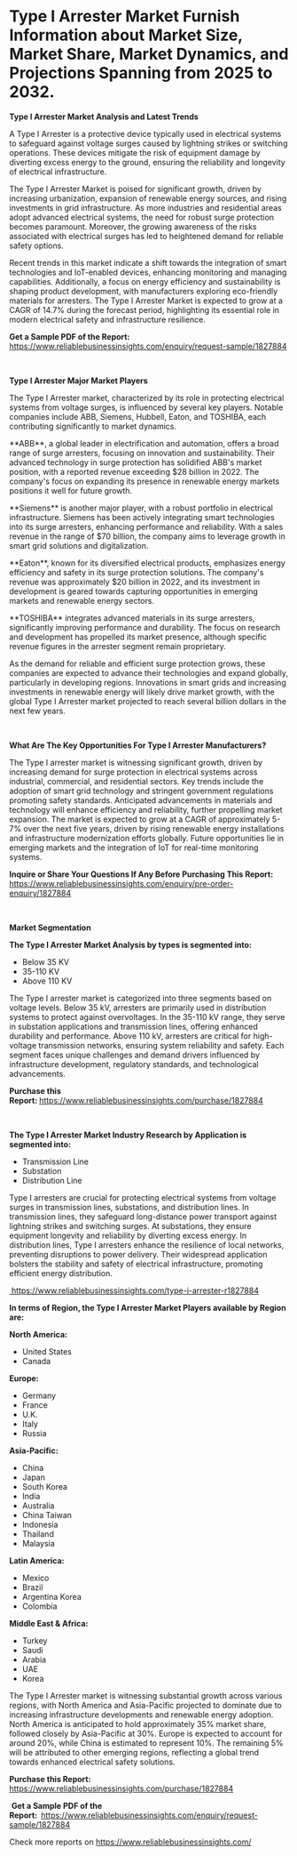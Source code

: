 <p><h1>Type I Arrester Market Furnish Information about Market Size, Market Share, Market Dynamics, and Projections Spanning from 2025 to 2032.</h1></p><p><strong>Type I Arrester Market Analysis and Latest Trends</strong></p>
<p><p>A Type I Arrester is a protective device typically used in electrical systems to safeguard against voltage surges caused by lightning strikes or switching operations. These devices mitigate the risk of equipment damage by diverting excess energy to the ground, ensuring the reliability and longevity of electrical infrastructure. </p><p>The Type I Arrester Market is poised for significant growth, driven by increasing urbanization, expansion of renewable energy sources, and rising investments in grid infrastructure. As more industries and residential areas adopt advanced electrical systems, the need for robust surge protection becomes paramount. Moreover, the growing awareness of the risks associated with electrical surges has led to heightened demand for reliable safety options.</p><p>Recent trends in this market indicate a shift towards the integration of smart technologies and IoT-enabled devices, enhancing monitoring and managing capabilities. Additionally, a focus on energy efficiency and sustainability is shaping product development, with manufacturers exploring eco-friendly materials for arresters. The Type I Arrester Market is expected to grow at a CAGR of 14.7% during the forecast period, highlighting its essential role in modern electrical safety and infrastructure resilience.</p></p>
<p><strong>Get a Sample PDF of the Report:&nbsp;</strong> <a href="https://www.reliablebusinessinsights.com/enquiry/request-sample/1827884?utm_campaign=57&utm_medium=2&utm_source=Github&utm_content=ia&utm_term=28022025&utm_id=type-i-arrester">https://www.reliablebusinessinsights.com/enquiry/request-sample/1827884</a></p>
<p>&nbsp;</p>
<p><strong>Type I Arrester Major Market Players</strong></p>
<p><p>The Type I Arrester market, characterized by its role in protecting electrical systems from voltage surges, is influenced by several key players. Notable companies include ABB, Siemens, Hubbell, Eaton, and TOSHIBA, each contributing significantly to market dynamics.</p><p>**ABB**, a global leader in electrification and automation, offers a broad range of surge arresters, focusing on innovation and sustainability. Their advanced technology in surge protection has solidified ABB's market position, with a reported revenue exceeding $28 billion in 2022. The company's focus on expanding its presence in renewable energy markets positions it well for future growth.</p><p>**Siemens** is another major player, with a robust portfolio in electrical infrastructure. Siemens has been actively integrating smart technologies into its surge arresters, enhancing performance and reliability. With a sales revenue in the range of $70 billion, the company aims to leverage growth in smart grid solutions and digitalization.</p><p>**Eaton**, known for its diversified electrical products, emphasizes energy efficiency and safety in its surge protection solutions. The company's revenue was approximately $20 billion in 2022, and its investment in development is geared towards capturing opportunities in emerging markets and renewable energy sectors.</p><p>**TOSHIBA** integrates advanced materials in its surge arresters, significantly improving performance and durability. The focus on research and development has propelled its market presence, although specific revenue figures in the arrester segment remain proprietary.</p><p>As the demand for reliable and efficient surge protection grows, these companies are expected to advance their technologies and expand globally, particularly in developing regions. Innovations in smart grids and increasing investments in renewable energy will likely drive market growth, with the global Type I Arrester market projected to reach several billion dollars in the next few years.</p></p>
<p>&nbsp;</p>
<p><strong>What Are The Key Opportunities For Type I Arrester Manufacturers?</strong></p>
<p><p>The Type I arrester market is witnessing significant growth, driven by increasing demand for surge protection in electrical systems across industrial, commercial, and residential sectors. Key trends include the adoption of smart grid technology and stringent government regulations promoting safety standards. Anticipated advancements in materials and technology will enhance efficiency and reliability, further propelling market expansion. The market is expected to grow at a CAGR of approximately 5-7% over the next five years, driven by rising renewable energy installations and infrastructure modernization efforts globally. Future opportunities lie in emerging markets and the integration of IoT for real-time monitoring systems.</p></p>
<p><strong>Inquire or Share Your Questions If Any Before Purchasing This Report:</strong> <a href="https://www.reliablebusinessinsights.com/enquiry/pre-order-enquiry/1827884?utm_campaign=57&utm_medium=2&utm_source=Github&utm_content=ia&utm_term=28022025&utm_id=type-i-arrester">https://www.reliablebusinessinsights.com/enquiry/pre-order-enquiry/1827884</a></p>
<p>&nbsp;</p>
<p><strong>Market Segmentation</strong></p>
<p><strong>The Type I Arrester Market Analysis by types is segmented into:</strong></p>
<p><ul><li>Below 35 KV</li><li>35-110 KV</li><li>Above 110 KV</li></ul></p>
<p><p>The Type I arrester market is categorized into three segments based on voltage levels. Below 35 kV, arresters are primarily used in distribution systems to protect against overvoltages. In the 35-110 kV range, they serve in substation applications and transmission lines, offering enhanced durability and performance. Above 110 kV, arresters are critical for high-voltage transmission networks, ensuring system reliability and safety. Each segment faces unique challenges and demand drivers influenced by infrastructure development, regulatory standards, and technological advancements.</p></p>
<p><strong>Purchase this Report:&nbsp;</strong><a href="https://www.reliablebusinessinsights.com/purchase/1827884?utm_campaign=57&utm_medium=2&utm_source=Github&utm_content=ia&utm_term=28022025&utm_id=type-i-arrester">https://www.reliablebusinessinsights.com/purchase/1827884</a></p>
<p>&nbsp;</p>
<p><strong>The Type I Arrester Market Industry Research by Application is segmented into:</strong></p>
<p><ul><li>Transmission Line</li><li>Substation</li><li>Distribution Line</li></ul></p>
<p><p>Type I arresters are crucial for protecting electrical systems from voltage surges in transmission lines, substations, and distribution lines. In transmission lines, they safeguard long-distance power transport against lightning strikes and switching surges. At substations, they ensure equipment longevity and reliability by diverting excess energy. In distribution lines, Type I arresters enhance the resilience of local networks, preventing disruptions to power delivery. Their widespread application bolsters the stability and safety of electrical infrastructure, promoting efficient energy distribution.</p></p>
<p><a href="https://www.reliablebusinessinsights.com/type-i-arrester-r1827884?utm_campaign=57&utm_medium=2&utm_source=Github&utm_content=ia&utm_term=28022025&utm_id=type-i-arrester">&nbsp;https://www.reliablebusinessinsights.com/type-i-arrester-r1827884</a></p>
<p><strong>In terms of Region, the Type I Arrester Market Players available by Region are:</strong></p>
<p>
    <p> <strong> North America: </strong>
        <ul>
            <li>United States</li>
            <li>Canada</li>
        </ul>
        </p> 
    <p> <strong> Europe: </strong>
        <ul>
            <li>Germany</li>
            <li>France</li>
            <li>U.K.</li>
            <li>Italy</li>
            <li>Russia</li>
        </ul>
        </p> 
    <p> <strong> Asia-Pacific: </strong>
        <ul>
            <li>China</li>
            <li>Japan</li>
            <li>South Korea</li>
            <li>India</li>
            <li>Australia</li>
            <li>China Taiwan</li>
            <li>Indonesia</li>
            <li>Thailand</li>
            <li>Malaysia</li>
        </ul>
        </p> 
    <p> <strong> Latin America: </strong>
        <ul>
            <li>Mexico</li>
            <li>Brazil</li>
            <li>Argentina Korea</li>
            <li>Colombia</li>
        </ul>
        </p> 
    <p> <strong> Middle East & Africa: </strong>
        <ul>
            <li>Turkey</li>
            <li>Saudi</li>
            <li>Arabia</li>
            <li>UAE</li>
            <li>Korea</li>
        </ul>
    </p>
    </p>
<p><p>The Type I Arrester market is witnessing substantial growth across various regions, with North America and Asia-Pacific projected to dominate due to increasing infrastructure developments and renewable energy adoption. North America is anticipated to hold approximately 35% market share, followed closely by Asia-Pacific at 30%. Europe is expected to account for around 20%, while China is estimated to represent 10%. The remaining 5% will be attributed to other emerging regions, reflecting a global trend towards enhanced electrical safety solutions.</p></p>
<p><strong>Purchase this Report: </strong><a href="https://www.reliablebusinessinsights.com/purchase/1827884?utm_campaign=57&utm_medium=2&utm_source=Github&utm_content=ia&utm_term=28022025&utm_id=type-i-arrester">https://www.reliablebusinessinsights.com/purchase/1827884</a></p>
<p>&nbsp;<strong>Get a Sample PDF of the Report:&nbsp;&nbsp;</strong><a href="https://www.reliablebusinessinsights.com/enquiry/request-sample/1827884?utm_campaign=57&utm_medium=2&utm_source=Github&utm_content=ia&utm_term=28022025&utm_id=type-i-arrester">https://www.reliablebusinessinsights.com/enquiry/request-sample/1827884</a></p>
<p><strong></strong></p>
<p>Check more reports on <a href="https://www.reliablebusinessinsights.com/?utm_campaign=57&utm_medium=2&utm_source=Github&utm_content=ia&utm_term=28022025&utm_id=type-i-arrester">https://www.reliablebusinessinsights.com/</a></p>